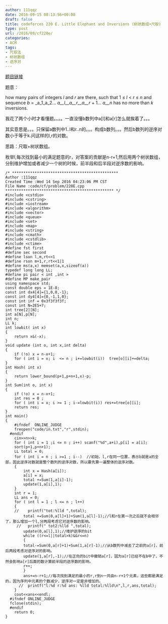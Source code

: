 ```yaml
---
author: 111qqz
date: 2016-09-15 08:13:56+00:00
draft: false
title: codeforces 220 E. Little Elephant and Inversions (树状数组+尺取)
type: post
url: /2016/09/cf220e/
categories:
- ACM
tags:
- 尺取法
- 树状数组
- 逆序对
---
```


[题目链接](http://codeforces.com/problemset/problem/220/E)

题意：

how many pairs of integers _l_ and _r_ are there, such that 1 ≤ _l_ < _r_ ≤ _n_ and sequence _b_ = _a_1_a_2... _a__l__a__r__a__r_ + 1... _a__n_ has no more than _k_ inversions.

我花了两个小时才看懂题。。。。一直没懂b数列中a[l]和a[r]怎么就挨着了。。。

其实意思是。。。只保留a数列中1..l和r..n的。。。构成b数列。。。然后b数列的逆序对数小于等于k.问这样的l,r的对数。

思路：尺取+树状数组。

枚举l,每次找到最小的满足题意的r，对答案的贡献是n-r+1,然后用两个树状数组，分别维护增加或者减少一个树的时候，前半段和后半段对逆序数的影响。

    
    /* ***********************************************
    Author :111qqz
    Created Time :Wed 14 Sep 2016 04:23:06 PM CST
    File Name :code/cf/problem/220E.cpp
    ************************************************ */
    #include <cstdio>
    #include <cstring>
    #include <iostream>
    #include <algorithm>
    #include <vector>
    #include <queue>
    #include <set>
    #include <map>
    #include <string>
    #include <cmath>
    #include <cstdlib>
    #include <ctime>
    #define fst first
    #define sec second
    #define lson l,m,rt<<1
    #define rson m+1,r,rt<<1|1
    #define ms(a,x) memset(a,x,sizeof(a))
    typedef long long LL;
    #define pi pair < int ,int >
    #define MP make_pair
    using namespace std;
    const double eps = 1E-8;
    const int dx4[4]={1,0,0,-1};
    const int dy4[4]={0,-1,1,0};
    const int inf = 0x3f3f3f3f;
    const int N=2E5+7;
    int tree[2][N];
    int a[N],p[N];
    int n;
    LL k;
    int lowbit( int x)
    {
        return x&(-x);
    }
    void update (int o, int x,int delta)
    {
        if (!o) x = n-x+1;
        for ( int i = x; i  <= n ; i+=lowbit(i))  tree[o][i]+=delta;
    }
    int Hash( int x)
    {
        return lower_bound(p+1,p+n+1,x)-p;
    }
    int Sum(int o, int x)
    {
        if (!o) x = n-x+1;
        int res = 0 ;
        for ( int i = x; i >= 1 ; i-=lowbit(i)) res+=tree[o][i];
        return res;
    }
    int main()
    {
    	#ifndef  ONLINE_JUDGE 
    	freopen("code/in.txt","r",stdin);
      #endif
    	cin>>n>>k;
    	for ( int i = 1 ;i <= n ; i++) scanf("%d",a+i),p[i] = a[i];
    	sort(p+1,p+n+1);
    	LL total = 0;
    	for ( int i = n ; i >=1 ; i--)  //初始，l,r在同一位置，表示b就是a的全部，因此逆序对数就是整个数列的逆序对数，所以要先算一遍整体的逆序对数。
    	{
    	    int x = Hash(a[i]);
    	    a[i] = x;
    	    total +=Sum(1,a[i]-1);
    	    update(1,a[i],1);
    	}
    	int r = 1;
    	LL ans = 0;
    	for ( int l = 1 ; l <= n ; l++)
    	{
    	//    printf("tot:%lld ",total);
    	    total +=Sum(0,a[l]+1)+Sum(1,a[l]-1);//l和r在第一次之后就不会相邻了，那么增加一个l,分两段考虑它对逆序数的影响。
    	 //   printf(" tot2:%lld ",total);
    	    update(0,a[l],1);//维护逆序的bit
    	    while ((r<=l||total>k)&&r<=n)
    	    {
    		total-=Sum(0,a[r]+1)+Sum(1,a[r]-1);//从b数列中减去了之前的a[r]，前后两段考虑对逆序对的影响。
    		update(1,a[r],-1);//在正向的bit中撤销a[r]，因为a[r]已经不在b中了，不然会影响a[r]后面的数计算前半段的逆序数的影响。
    		r++;
    	    }
    	    ans+=n-r+1;//每次找到满足的最小的r,r到n一共由n-r+1个元素，这些都是满足的，因为序列中元素的个数减少，逆序对一定是非增加的。
    	  //  printf("l:%d r:%d ans: %lld total:%lld\n",l,r,ans,total);
    	}
    	cout<<ans<<endl;
      #ifndef ONLINE_JUDGE  
      fclose(stdin);
      #endif
        return 0;
    }
    





